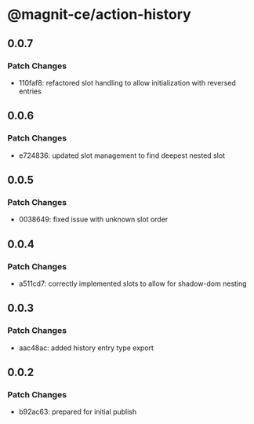 # @magnit-ce/action-history

## 0.0.7

### Patch Changes

- 110faf8: refactored slot handling to allow initialization with reversed entries

## 0.0.6

### Patch Changes

- e724836: updated slot management to find deepest nested slot

## 0.0.5

### Patch Changes

- 0038649: fixed issue with unknown slot order

## 0.0.4

### Patch Changes

- a511cd7: correctly implemented slots to allow for shadow-dom nesting

## 0.0.3

### Patch Changes

- aac48ac: added history entry type export

## 0.0.2

### Patch Changes

- b92ac63: prepared for initial publish
